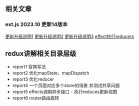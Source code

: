 
## 相关文章

### ext.js 2023.10 更新14版本
[更新升级说明1](https://frontend.devrank.cn/traffic-information/7295333636461840410)
[更新升级说明2](https://baijiahao.baidu.com/s?id=1786130053273856819&wfr=spider&for=pc)
[更新升级说明3](https://zhuanlan.zhihu.com/p/664774279)
[effect执行reducers](https://zhuanlan.zhihu.com/p/374246900)



## redux讲解相关目录层级
- report1 官网写法
- report2 优化mapState、mapDispatch
- report3 优化reducer
- report4 一个页面对应多个store的场景  并测试共享问题
- report5 effects调用异步接口 - 执行reduces更新视图
- report6 router路由跳转
